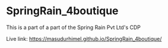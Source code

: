 # SpringRain_4boutique
This is a part of a part of the Spring Rain Pvt Ltd's CDP

Live link: https://masudurhimel.github.io/SpringRain_4boutique/
